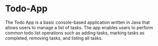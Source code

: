 # Todo-App
The Todo App is a basic console-based application written in Java that allows users to manage a list of tasks. The app enables users to perform common todo list operations such as adding tasks, marking tasks as completed, removing tasks, and listing all tasks.
